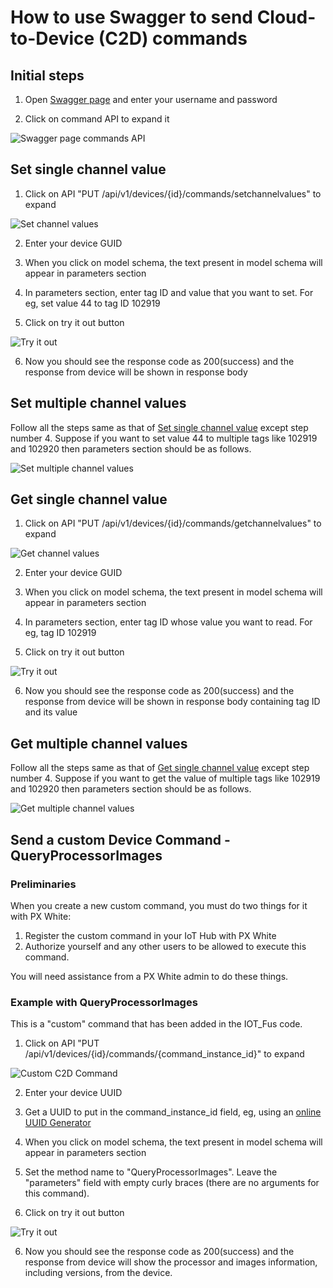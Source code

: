# How to use Swagger to send Cloud-to-Device (C2D) commands

## Initial steps

1. Open [Swagger page](https://adopteriotwebapi.eaton.com/swagger/ui/index#/) and enter your username and password

2. Click on command API to expand it  

![Swagger page commands API](images/Command_API.png)

## Set single channel value

1. Click on API "PUT /api/v1/devices/{id}/commands/setchannelvalues" to expand

![Set channel values](images/SetChannelValue.png)

2. Enter your device GUID

3. When you click on model schema, the text present in model schema will appear in parameters section

4. In parameters section, enter tag ID and value that you want to set. For eg, set value 44 to tag ID 102919

5. Click on try it out button

![Try it out](images/Try_it_out.png)

6. Now you should see the response code as 200(success) and the response from device will be shown in response body

## Set multiple channel values

Follow all the steps same as that of [Set single channel value](#set-single-channel-value) except step number 4. Suppose if you want to set value 44 to multiple tags like 102919 and 102920 then parameters section should be as follows.

![Set multiple channel values](images/SetMultipleValues.png)

## Get single channel value

1. Click on API "PUT /api/v1/devices/{id}/commands/getchannelvalues" to expand

![Get channel values](images/GetChannelValue.png)

2. Enter your device GUID

3. When you click on model schema, the text present in model schema will appear in parameters section

4. In parameters section, enter tag ID whose value you want to read. For eg, tag ID 102919

5. Click on try it out button

![Try it out](images/Try_it_out.png)

6. Now you should see the response code as 200(success) and the response from device will be shown in response body containing tag ID and its value

## Get multiple channel values

Follow all the steps same as that of [Get single channel value](#get-single-channel-value) except step number 4. Suppose if you want to get the value of multiple tags like 102919 and 102920 then parameters section should be as follows.

![Get multiple channel values](images/GetMultipleValues.png)


## Send a custom Device Command - QueryProcessorImages

### Preliminaries

When you create a new custom command, you must do two things for it with PX White:
1. Register the custom command in your IoT Hub with PX White
2. Authorize yourself and any other users to be allowed to execute this command.

You will need assistance from a PX White admin to do these things.

### Example with QueryProcessorImages

This is a "custom" command that has been added in the IOT_Fus code.

1. Click on API "PUT /api/v1/devices/{id}/commands/{command_instance_id}" to expand

![Custom C2D Command](images/QueryProcessorImages.png)

2. Enter your device UUID
3. Get a UUID to put in the command_instance_id field, eg, using an [online UUID Generator](https://www.uuidgenerator.net/)

4. When you click on model schema, the text present in model schema will appear in parameters section

5. Set the method name to "QueryProcessorImages". Leave the "parameters" field with empty curly braces (there are no arguments for this command).

6. Click on try it out button

![Try it out](images/Try_it_out.png)

6. Now you should see the response code as 200(success) and the response from device will show the processor and images information, including versions, from the device.
